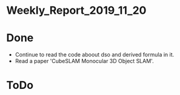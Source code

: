 Weekly_Report_2019_11_20
====

# Done

+ Continue to read the code aboout dso and derived formula in it.
+ Read a paper 'CubeSLAM Monocular 3D Object SLAM'.

# ToDo
